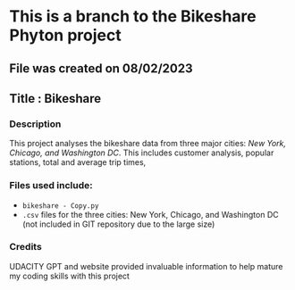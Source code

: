 # This is a branch to the Bikeshare Phyton project

## File was created on 08/02/2023

## Title : Bikeshare 

### Description
This project analyses the bikeshare data from three major cities: _New York, Chicago, and Washington DC_. This includes customer analysis, popular stations, total and average trip times, 

### Files used include:
 - `bikeshare - Copy.py`
 - `.csv` files for the three cities: New York, Chicago, and Washington DC (not included in GIT repository due to the large size)

### Credits
UDACITY GPT and website provided invaluable information to help mature my coding skills with this project 
